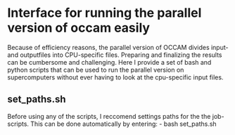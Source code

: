 # Interface for running the parallel version of occam easily

Because of efficiency reasons, the parallel version of OCCAM divides input- and outputfiles into CPU-specific files. Preparing and finalizing the results can be cumbersome and challenging. Here I provide a set of bash and python scripts that can be used to run the parallel version on supercomputers without ever having to look at the cpu-specific input files.

## set_paths.sh
Before using any of the scripts, I reccomend settings paths for the the job-scripts. This can be done automatically by entering:
    - bash set_paths.sh

